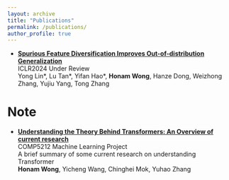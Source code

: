 ```yaml
---
layout: archive
title: "Publications"
permalink: /publications/
author_profile: true
---
```


- [**Spurious Feature Diversification Improves Out-of-distribution Generalization**](https://arxiv.org/pdf/2309.17230.pdf)
 <br /> ICLR2024 Under Review
 <br /> Yong Lin*, Lu Tan\*, Yifan Hao\*, **Honam Wong**, Hanze Dong, Weizhong Zhang, Yujiu Yang, Tong Zhang

Note
======
- [**Understanding the Theory Behind Transformers: An Overview of current research**](../files/comp5212.pdf)
<br /> COMP5212 Machine Learning Project
<br /> A brief summary of some current research on understanding Transformer
<br /> **Honam Wong**, Yicheng Wang, Chinghei Mok, Yuhao Zhang